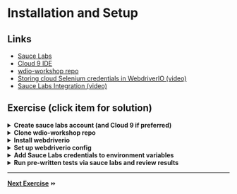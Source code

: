 # Installation and Setup

## Links

- [Sauce Labs](https://saucelabs.com/)
- [Cloud 9 IDE](https://c9.io)
- [wdio-workshop repo](https://github.com/klamping/wdio-workshop)
- [Storing cloud Selenium credentials in WebdriverIO (video)](https://www.youtube.com/watch?v=DiaFdOtUoo8)
- [Sauce Labs Integration (video)](https://www.youtube.com/watch?v=suJGTIuPtlI&t=10m9s)

## Exercise (click item for solution)

<details>
  <summary><b>Create sauce labs account (and Cloud 9 if preferred)</b></summary>

- [Sauce Labs Free Trial](https://saucelabs.com/signup/trial)
- [Cloud 9](https://c9.io)

</details>

<details>
  <summary><b>Clone wdio-workshop repo</b></summary>

    git clone https://github.com/klamping/wdio-workshop.git

</details>

<details>
  <summary><b>Install webdriverio</b></summary>

    npm install --save-dev webdriverio

</details>

<details>
  <summary><b>Set up webdriverio config</b></summary>

    ./node_modules/.bin/wdio

**Config Responses:**

- Where do you want to execute your tests? **In the cloud using Sauce Labs, Browserstack or Testingbot**
- Environment variable for username **SAUCE_USERNAME**
- Environment variable for access key **SAUCE_ACCESS_KEY**
- Which framework do you want to use? **mocha**
- Shall I install the framework adapter for you? **Yes**
- Where are your test specs located? **./test/**/*.js**
- Which reporter do you want to use?  **spec - https://github.com/webdriverio/wdio-spec-reporter**
- Shall I install the reporter library for you? **Yes**
- Do you want to add a service to your test setup?  **sauce - https://github.com/webdriverio/wdio-sauce-service**
- Shall I install the services for you? **Yes**
- Level of logging verbosity **silent**
- In which directory should screenshots gets saved if a command fails? **./errorShots/**
- What is the base url? **http://kevinlamping.com/webdriverio-course-content**  

</details>

<details>
  <summary><b>Add Sauce Labs credentials to environment variables</b></summary>

- [Sauce Labs access key](https://saucelabs.com/beta/user-settings)

In `.bashrc` file:

```sh
export SAUCE_USERNAME="username"
export SAUCE_ACCESS_KEY="XXXXXXXX-XXXX-XXXX-XXXX-XXXXXXXXXXXX"
```

</details>

<details>
  <summary><b>Run pre-written tests via sauce labs and review results</b></summary>

    ./node_modules/.bin/wdio

</details>

---

**[Next Exercise](./2-assertions.md)** :fast_forward: